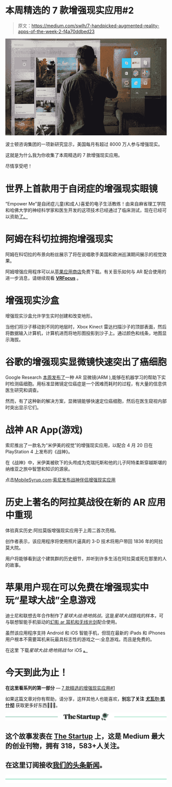 # 本周精选的 7 款增强现实应用#2

> 原文：<https://medium.com/swlh/7-handpicked-augmented-reality-apps-of-the-week-2-f4a70ddbed23>

![](img/d2b995ef7d6a3848cdec1c37221d3104.png)

波士顿咨询集团的一项新研究显示，美国每月有超过 8000 万人参与增强现实。

这就是为什么我为你收集了本周精选的 7 款增强现实应用。

尽情享受吧！

# 世界上首款用于自闭症的增强现实眼镜

“Empower Me”是自闭症儿童(和成人)喜爱的电子生活教练！由来自麻省理工学院和哈佛大学的神经科学家和医生开发的这项技术已经通过了临床测试，现在已经可以资助[了。](https://www.indiegogo.com/projects/world-s-first-augmented-reality-glasses-for-autism#/)

# 阿姆在科切拉拥抱增强现实

阿姆在科切拉的布景向粉丝展示了将在说唱歌手美国和欧洲巡演期间展示的视觉效果。

阿姆增强应用程序可以从[苹果应用商店](https://itunes.apple.com/us/app/eminem-augmented/id1367766444?mt=8)免费下载。有关音乐如何与 AR 配合使用的进一步消息，请继续观看 [**VRFocus**](https://www.vrfocus.com/) 。

# 增强现实沙盒

增强现实沙盒允许学生实时创建和改变地形。

当他们将沙子移动到不同的地层时，Xbox Kinect 雷达扫描沙子的顶部表面，然后将数据输入计算机，计算机进而将地形图投影到沙子上。通过颜色和线条，地图显示海拔。

# 谷歌的增强现实显微镜快速突出了癌细胞

Google Research [本周发布了](https://research.googleblog.com/2018/04/an-augmented-reality-microscope.html)一种 AR 显微镜(ARM ),能够在机器学习的帮助下实时检测癌细胞。用标准显微镜定位癌症是一个困难而耗时的过程，有大量的信息供医生研究和调查。

然而，有了这种新的解决方案，显微镜能够快速定位癌细胞，然后在医生窥视内部时突出显示它们。

# 战神 AR App(游戏)

索尼推出了一款名为“米伊美的视觉”的增强现实应用，以配合 4 月 20 日在 PlayStation 4 上发布的《战神》。

在《战神》中，米伊美被砍下的头颅成为克瑞托斯和他的儿子阿特柔斯穿越斯堪的纳维亚之旅中智慧和知识的源泉。

点击[MobileSyrup.com](https://mobilesyrup.com/):[索尼发布战神伴侣增强现实应用](https://mobilesyrup.com/2018/04/18/sony-god-of-war-mimirs-vision-ar-app/)

# 历史上著名的阿拉莫战役在新的 AR 应用中重现

体验真实历史:阿拉莫版增强现实应用于上周二首次亮相。

创作者表示，该应用程序将使用照片逼真的 3-D 技术将用户带回 1836 年的阿拉莫大院。

用户将能够看到这个建筑群的历史细节，并听到许多生活在阿拉莫或死在那里的人的故事。

# 苹果用户现在可以免费在增强现实中玩“星球大战”全息游戏

迪士尼和联想去年合作制作了*星球大战:绝地挑战*，这是*星球大战*游戏的样本，可与联想智能手机驱动的[幻影 ar 耳机和无线光剑](https://www.roadtovr.com/lenovo-mirage-ar-headset-gimmick-star-wars-jedi-challenges/)配合使用。

虽然该应用程序支持 Android 和 iOS 智能手机，但现在最新的 iPads 和 iPhones 用户根本不需要耳机来玩最具标志性的游戏之一:全息游戏。而且是免费的。

在这里 下载*星球大战:绝地挑战* for iOS [**。**](https://itunes.apple.com/gb/app/star-wars-jedi-challenges/id1228407758?mt=8)

# 今天到此为止！

**在这里看系列的第一部分** — [7 款精选的增强现实应用#1](/swlh/top-7-augmented-reality-apps-april-2018-678b7fe5961d)

如果这篇文章对你有帮助，请分享，这样其他人也能喜欢，**别忘了关注** [**尤瓦尔·凯什彻**](https://medium.com/u/9e16c0b9e56f?source=post_page-----f4a70ddbed23--------------------------------) 获取更多好东西👏👏👏。

[![](img/308a8d84fb9b2fab43d66c117fcc4bb4.png)](https://medium.com/swlh)

## 这个故事发表在 [The Startup](https://medium.com/swlh) 上，这是 Medium 最大的创业刊物，拥有 318，583+人关注。

## 在这里订阅接收[我们的头条新闻](http://growthsupply.com/the-startup-newsletter/)。

[![](img/b0164736ea17a63403e660de5dedf91a.png)](https://medium.com/swlh)